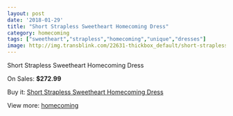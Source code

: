 ```yaml
---
layout: post
date: '2018-01-29'
title: "Short Strapless Sweetheart Homecoming Dress"
category: homecoming
tags: ["sweetheart","strapless","homecoming","unique","dresses"]
image: http://img.transblink.com/22631-thickbox_default/short-strapless-sweetheart-homecoming-dress.jpg
---
```

Short Strapless Sweetheart Homecoming Dress

On Sales: **$272.99**
<a href="https://www.transblink.com/en/homecoming/7185-short-strapless-sweetheart-homecoming-dress.html"><amp-img layout="responsive" width="600" height="600" src="//img.transblink.com/22631-thickbox_default/short-strapless-sweetheart-homecoming-dress.jpg" alt="Short Strapless Sweetheart Homecoming Dress 0" /></a>
<a href="https://www.transblink.com/en/homecoming/7185-short-strapless-sweetheart-homecoming-dress.html"><amp-img layout="responsive" width="600" height="600" src="//img.transblink.com/22633-thickbox_default/short-strapless-sweetheart-homecoming-dress.jpg" alt="Short Strapless Sweetheart Homecoming Dress 1" /></a>
<a href="https://www.transblink.com/en/homecoming/7185-short-strapless-sweetheart-homecoming-dress.html"><amp-img layout="responsive" width="600" height="600" src="//img.transblink.com/22632-thickbox_default/short-strapless-sweetheart-homecoming-dress.jpg" alt="Short Strapless Sweetheart Homecoming Dress 2" /></a>

Buy it: [Short Strapless Sweetheart Homecoming Dress](https://www.transblink.com/en/homecoming/7185-short-strapless-sweetheart-homecoming-dress.html "Short Strapless Sweetheart Homecoming Dress")

View more: [homecoming](https://www.transblink.com/en/57-homecoming "homecoming")